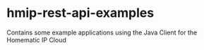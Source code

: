 # hmip-rest-api-examples
Contains some example applications using the Java Client for the Homematic IP Cloud
